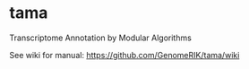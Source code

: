 # tama
Transcriptome Annotation by Modular Algorithms


See wiki for manual:
https://github.com/GenomeRIK/tama/wiki
